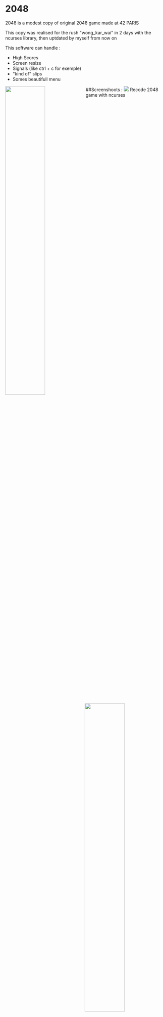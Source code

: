 # 2048
2048 is a modest copy of original 2048 game made at 42 PARIS

This copy was realised for the rush "wong_kar_wai" in 2 days with the ncurses library, then uptdated by myself from now on

This software can handle :
- High Scores
- Screen resize
- Signals (like ctrl + c for exemple)
- "kind of" slips
- Somes beautifull menu

##Screenshoots :
<img src="http://i.imgur.com/2VatKIt.png" align="left" width="50%"/>
<img src="http://i.imgur.com/pJ8YQED.png" align="right" width="50%"/>
<img src="http://i.imgur.com/95zMXMi.png" align="left" width="50%"/>
<img src="http://i.imgur.com/klEPHG5.png" align="right" width="50%"/>
<img src="http://i.imgur.com/22JyWNw.png"/>
Recode 2048 game with ncurses
